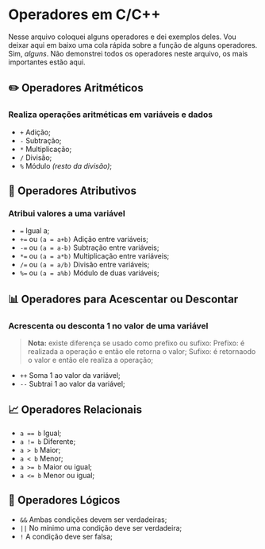 # Operadores em C/C++

Nesse arquivo coloquei alguns operadores e dei exemplos deles.
Vou deixar aqui em baixo uma cola rápida sobre a função de alguns operadores. Sim, *alguns*.
Não demonstrei todos os operadores neste arquivo, os mais importantes estão aqui.


## ✏️ Operadores Aritméticos

### Realiza operações aritméticas em variáveis e dados

 - `+` Adição;
 -  `-` Subtração;
 - `*` Multiplicação;
 - `/` Divisão;
 - `%` Módulo *(resto da divisão)*;

## 📐 Operadores Atributivos

### Atribui valores a uma variável

 - `=` Igual a;
 -  `+=` ou `(a = a+b)` Adição entre variáveis;
 - `-=` ou `(a = a-b)` Subtração entre variáveis;
 - `*=` ou `(a = a*b)` Multiplicação entre variáveis;
 - `/=` ou `(a = a/b)` Divisão entre variáveis;
 - `%=` ou `(a = a%b)` Módulo de duas variáveis;

## 📊 Operadores para Acescentar ou Descontar

### Acrescenta ou desconta 1 no valor de uma variável
> **Nota:**  existe diferença se usado como prefixo ou sufixo:
>   Prefixo: é realizada a operação e então ele retorna o valor;
>  Sufixo: é retornaodo o valor e então ele realiza a operação;

 - `++`  Soma 1 ao valor da variável;
 -  `--` Subtrai 1 ao valor da variável;

## 📈 Operadores Relacionais

 -  `a == b` Igual;
 -  `a != b` Diferente;
 -  `a > b` Maior;
 -  `a < b` Menor;
 -  `a >= b` Maior ou igual;
 -  `a <= b` Menor ou igual;

## 🔣 Operadores Lógicos

 -  `&&` Ambas condições devem ser verdadeiras;
 -  `||`  No mínimo uma condição deve ser verdadeira;
 -  `!` A condição deve ser falsa;
